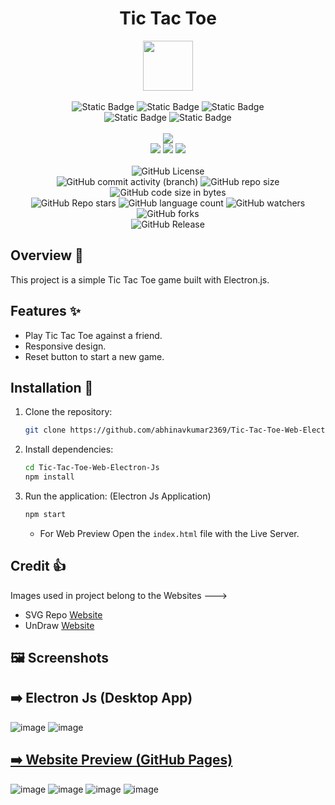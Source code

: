 <div align="center">
     <h1> Tic Tac Toe </h1>
     <img src="https://github.com/user-attachments/assets/1800137a-c5fb-4c12-bcd0-3057ec42655c" height=80px width=80px/>
     <br/>
     <br/>
     <img alt="Static Badge" src="https://img.shields.io/badge/HTML-%23E34F26?style=for-the-badge&logo=html5&logoColor=white">
     <img alt="Static Badge" src="https://img.shields.io/badge/CSS-%231572B6?style=for-the-badge&logo=css3&logoColor=white">
     <img alt="Static Badge" src="https://img.shields.io/badge/JavaScript-%23F7DF1E?style=for-the-badge&logo=javascript&logoColor=black">
     <br/>
     <img alt="Static Badge" src="https://img.shields.io/badge/Website-red?style=for-the-badge">
     <img alt="Static Badge" src="https://img.shields.io/badge/Electron%20JS-8A2BE2?style=for-the-badge">
     <br/>
     <br/>
     <!-- Open Source -->
     <img src="https://badges.frapsoft.com/os/v1/open-source.svg?v=103">
     <br/>
     <!-- Contributions -->
     <img src="https://img.shields.io/static/v1.svg?label=Contributions&message=Welcome&color=#013220">
     <!-- Built By -->
     <img src="https://img.shields.io/badge/Built%20by-Abhinav%20Kumar-0059b3">
     <!-- Maintained -->
     <img src="https://img.shields.io/static/v1.svg?label=Maintained&message=Yes&color=red">
     <br/>
     <!-- --------------------------------------------- -->
     <br/>
     <!-- License -->
     <img alt="GitHub License" src="https://img.shields.io/github/license/abhinavkumar2369/Tic-Tac-Toe-Web-Electron-Js">
     <br/>
     <!-- Commit Count -->
     <img alt="GitHub commit activity (branch)" src="https://img.shields.io/github/commit-activity/t/abhinavkumar2369/Tic-Tac-Toe-Web-Electron-Js/main">
     <!-- Repo Size -->
     <img alt="GitHub repo size" src="https://img.shields.io/github/repo-size/abhinavkumar2369/Tic-Tac-Toe-Web-Electron-Js?style=flat&color=orange">
     <!-- Repo Code -->
     <img alt="GitHub code size in bytes" src="https://img.shields.io/github/languages/code-size/abhinavkumar2369/Tic-Tac-Toe-Web-Electron-Js">
     <br/>
     <img alt="GitHub Repo stars" src="https://img.shields.io/github/stars/abhinavkumar2369/Tic-Tac-Toe-Web-Electron-Js?style=flat&color=orange">
     <!-- Language Count -->
     <img alt="GitHub language count" src="https://img.shields.io/github/languages/count/abhinavkumar2369/Tic-Tac-Toe-Web-Electron-Js">
     <!-- Watchers -->
     <img alt="GitHub watchers" src="https://img.shields.io/github/watchers/abhinavkumar2369/Tic-Tac-Toe-Web-Electron-Js?style=flat">
     <!-- Forks -->
     <img alt="GitHub forks" src="https://img.shields.io/github/forks/abhinavkumar2369/Tic-Tac-Toe-Web-Electron-Js?style=flat&color=orange">
     <br/>
     <img alt="GitHub Release" src="https://img.shields.io/github/v/release/abhinavkumar2369/Tic-Tac-Toe-Web-Electron-Js">

</div>


## Overview 🌟
This project is a simple Tic Tac Toe game built with Electron.js.


## Features ✨
- Play Tic Tac Toe against a friend.
- Responsive design.
- Reset button to start a new game.


## Installation 🚀
1. Clone the repository:
   
    ```bash
    git clone https://github.com/abhinavkumar2369/Tic-Tac-Toe-Web-Electron-Js.git
    ```
    
2. Install dependencies:
 
    ```bash
    cd Tic-Tac-Toe-Web-Electron-Js
    npm install
    ```
    
3. Run the application: (Electron Js Application)
 
    ```bash
    npm start
    ```

   - For Web Preview Open the `index.html` file with the Live Server.

## Credit 👍 
Images used in project belong to the Websites --->
- SVG Repo <a href="https://www.svgrepo.com/"> Website </a>
- UnDraw <a href="https://undraw.co/"> Website </a>

## 🖼️ Screenshots

## ➡️ Electron Js (Desktop App)
![image](https://github.com/user-attachments/assets/47cea50c-84ca-4b50-8de6-1950d3e69386)
![image](https://github.com/user-attachments/assets/e1cd6e8b-ed5e-494c-b0a4-ae51ac7c381a)


## [➡️ Website Preview (GitHub Pages)](https://abhinavkumar2369.github.io/Tic-Tac-Toe-Web-Electron-Js/)
![image](https://github.com/user-attachments/assets/03a0725a-d611-47aa-aac9-88b0d03324e8)
![image](https://github.com/user-attachments/assets/f0d0f275-0dc7-4bb6-ad32-90d8a551cc92)
![image](https://github.com/user-attachments/assets/67dd1d55-b20c-439d-94cb-da8b55081a06)
![image](https://github.com/user-attachments/assets/5ac44f5a-a3b5-401f-a516-d6078a7f4335)

